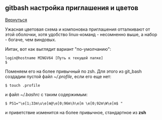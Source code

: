 ## gitbash настройка приглашения и цветов
[Вернуться](./)


Ужасная цветовая схема и компоновка приглашения отталкивают от этой оболочки, хотя удобство linux-команд - несомненно выше, а набор - богаче, чем виндовых.

Иитак, вот как выглядит вариант "по-умолчанию":

```
login@hostname MINGV64 [Путь к текущей папке]
$ 
```

Поменяем его на более привычный по zsh. Для этого из git_bash создадим пустой файл *~/.profile*, если его еще нет:
```
$ touch .profile
```

и файл *~/.bashrc* с таким содержимым:
```
$ PS1="\e[1;33m\u\e[m@\e[0;96m\h\e[m \e[0;92m\W\e[m$ "
```

и приветствие изменится на более привычное, стандартное из **zsh**
